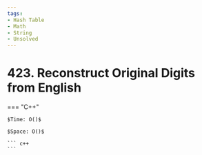 ```yaml
---
tags:
- Hash Table
- Math
- String
- Unsolved
---
```



# 423. Reconstruct Original Digits from English

=== "C++"

    $Time: O()$

    $Space: O()$

    ``` c++
    ```